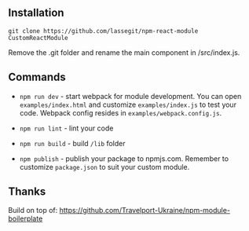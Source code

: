 ## Installation

`git clone https://github.com/lassegit/npm-react-module CustomReactModule`

Remove the .git folder and rename the main component in /src/index.js.

## Commands
- `npm run dev` - start webpack for module development. You can open `examples/index.html` and customize `examples/index.js` to test your code. Webpack config resides in `examples/webpack.config.js`.

- `npm run lint` - lint your code

- `npm run build` - build `/lib` folder

- `npm publish` - publish your package to npmjs.com. Remember to customize `package.json` to suit your custom module.

## Thanks

Build on top of: https://github.com/Travelport-Ukraine/npm-module-boilerplate
